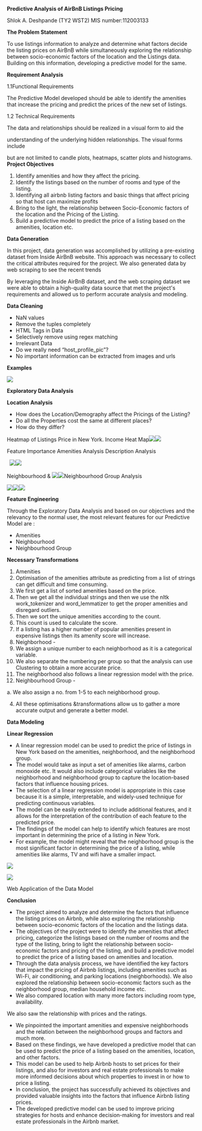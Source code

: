 **Predictive Analysis of AirBnB Listings Pricing**

Shlok A. Deshpande (TY2 WST2) MIS number:112003133

**The Problem Statement**

To use listings information to analyze and determine what factors decide the listing prices on AirBnB while simultaneously exploring the relationship between socio-economic factors of the location and the Listings data. Building on this information, developing a predictive model for the same.

**Requirement Analysis**

1\.1Functional Requirements

The Predictive Model developed should be able to identify the amenities that increase the pricing and predict the prices of the new set of listings.

1\.2 Technical Requirements

The data and relationships should be realized in a visual form to aid the

understanding of the underlying hidden relationships. The visual forms include

but are not limited to candle plots, heatmaps, scatter plots and histograms. **Project Objectives**

1. Identify amenities and how they affect the pricing.
1. Identify the listings based on the number of rooms and type of the listing.
1. Identifying all airbnb listing factors and basic things that affect pricing so that host can maximize profits
1. Bring to the light, the relationship between Socio-Economic factors of the location and the Pricing of the Listing.
1. Build a predictive model to predict the price of a listing based on the amenities, location etc.

**Data Generation**

In this project, data generation was accomplished by utilizing a pre-existing dataset from Inside AirBnB website. This approach was necessary to collect the critical attributes required for the project. We also generated data by web scraping to see the recent trends

By leveraging the Inside AirBnB dataset, and the web scraping dataset we were able to obtain a high-quality data source that met the project's requirements and allowed us to perform accurate analysis and modeling.

**Data Cleaning**

- NaN values
- Remove the tuples completely
- HTML Tags in Data
- Selectively remove using regex matching
- Irrelevant Data
- Do we really need “host\_profile\_pic”?
- No important information can be extracted from images and urls

**Examples**

![](Aspose.Words.7dafbdb5-abc0-4aae-9fde-e831a054fcfb.001.png)

**Exploratory Data Analysis**

**Location Analysis**

- How does the Location/Demography affect the Pricings of the Listing?
- Do all the Properties cost the same at different places?
- How do they differ?

Heatmap of Listings Price in New York. Income Heat Map![](Aspose.Words.7dafbdb5-abc0-4aae-9fde-e831a054fcfb.002.jpeg)![](Aspose.Words.7dafbdb5-abc0-4aae-9fde-e831a054fcfb.003.jpeg)

Feature Importance Amenities Analysis Description Analysis

` `![](Aspose.Words.7dafbdb5-abc0-4aae-9fde-e831a054fcfb.004.png)![](Aspose.Words.7dafbdb5-abc0-4aae-9fde-e831a054fcfb.005.jpeg)

Neighbourhood & ![](Aspose.Words.7dafbdb5-abc0-4aae-9fde-e831a054fcfb.006.jpeg)![](Aspose.Words.7dafbdb5-abc0-4aae-9fde-e831a054fcfb.007.png)Neighbourhood Group Analysis 

![](Aspose.Words.7dafbdb5-abc0-4aae-9fde-e831a054fcfb.008.png)![](Aspose.Words.7dafbdb5-abc0-4aae-9fde-e831a054fcfb.009.png)![](Aspose.Words.7dafbdb5-abc0-4aae-9fde-e831a054fcfb.010.png)

**Feature Engineering**

Through the Exploratory Data Analysis and based on our objectives and the relevancy to the normal user, the most relevant features for our Predictive Model are :

- Amenities
- Neighbourhood
- Neighbourhood Group

**Necessary Transformations**

1. Amenities
1. Optimisation of the amenities attribute as predicting from a list of strings can get difficult and time consuming.
1. We first get a list of sorted amenities based on the price.
1. Then we get all the individual strings and then we use the nltk work\_tokenizer and word\_lemmatizer to get the proper amenities and disregard outliers.
1. Then we sort the unique amenities according to the count.
1. This count is used to calculate the score.
1. If a listing has a higher number of popular amenities present in expensive listings then its amenity score will increase.
2. Neighborhood -
1. We assign a unique number to each neighborhood as it is a categorical variable.
1. We also separate the numbering per group so that the analysis can use Clustering to obtain a more accurate price.
1. The neighborhood also follows a linear regression model with the price.
3. Neighbourhood Group -

a. We also assign a no. from 1-5 to each neighborhood group.

4. All these optimisations &transformations allow us to gather a more accurate output and generate a better model.

**Data Modeling**

**Linear Regression**

- A linear regression model can be used to predict the price of listings in New York based on the amenities, neighborhood, and the neighborhood group.
- The model would take as input a set of amenities like alarms, carbon monoxide etc. It would also include categorical variables like the neighborhood and neighborhood group to capture the location-based factors that influence housing prices.
- The selection of a linear regression model is appropriate in this case because it is a simple, interpretable, and widely-used technique for predicting continuous variables.
- The model can be easily extended to include additional features, and it allows for the interpretation of the contribution of each feature to the predicted price.
- The findings of the model can help to identify which features are most important in determining the price of a listing in New York.
- For example, the model might reveal that the neighborhood group is the most significant factor in determining the price of a listing, while amenities like alarms, TV and wifi have a smaller impact.

![](Aspose.Words.7dafbdb5-abc0-4aae-9fde-e831a054fcfb.011.jpeg)

![](Aspose.Words.7dafbdb5-abc0-4aae-9fde-e831a054fcfb.012.jpeg)

Web Application of the Data Model

**Conclusion**

- The project aimed to analyze and determine the factors that influence the listing prices on Airbnb, while also exploring the relationship between socio-economic factors of the location and the listings data.
- The objectives of the project were to identify the amenities that affect pricing, categorize the listings based on the number of rooms and the type of the listing, bring to light the relationship between socio-economic factors and pricing of the listing, and build a predictive model to predict the price of a listing based on amenities and location.
- Through the data analysis process, we have identified the key factors that impact the pricing of Airbnb listings, including amenities such as Wi-Fi, air conditioning, and parking locations (neighborhoods). We also explored the relationship between socio-economic factors such as the neighborhood group, median household income etc.
- We also compared location with many more factors including room type, availability.

We also saw the relationship with prices and the ratings.

- We pinpointed the important amenities and expensive neighborhoods and the relation between the neighborhood groups and factors and much more.
- Based on these findings, we have developed a predictive model that can be used to predict the price of a listing based on the amenities, location, and other factors.
- This model can be used to help Airbnb hosts to set prices for their listings, and also for investors and real estate professionals to make more informed decisions about which properties to invest in or how to price a listing.
- In conclusion, the project has successfully achieved its objectives and provided valuable insights into the factors that influence Airbnb listing prices.
- The developed predictive model can be used to improve pricing strategies for hosts and enhance decision-making for investors and real estate professionals in the Airbnb market.
